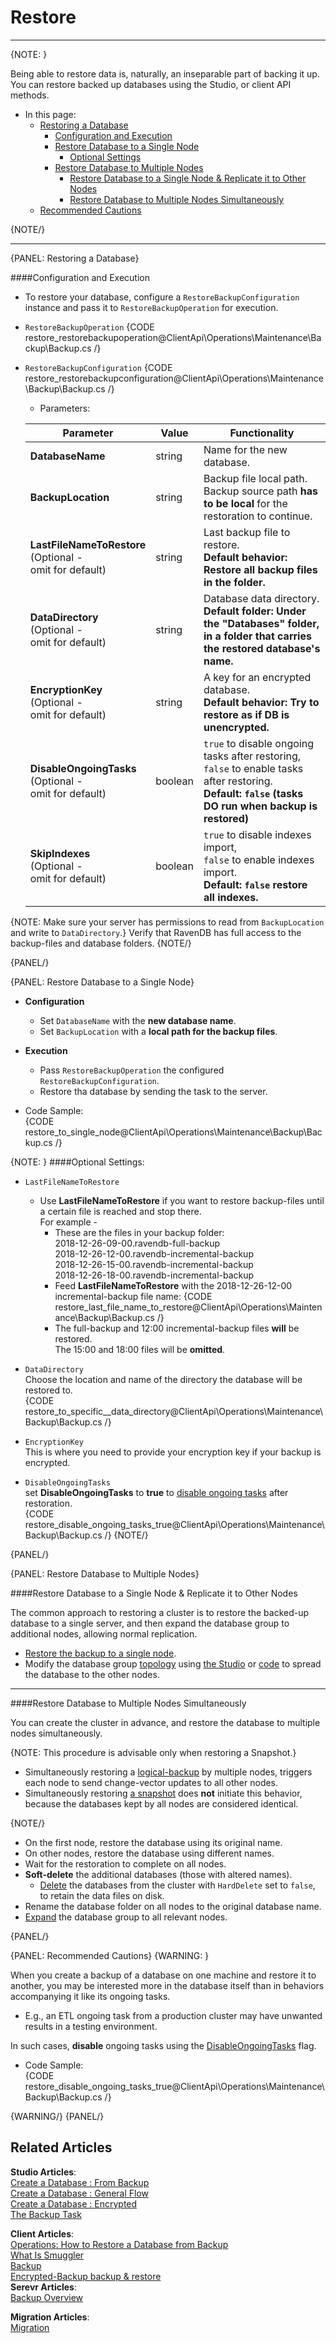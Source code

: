 ﻿# Restore
---

{NOTE: }

Being able to restore data is, naturally, an inseparable part of backing it up.  
You can restore backed up databases using the Studio, or client API methods.  

* In this page:  
  * [Restoring a Database](../../../../client-api/operations/maintenance/backup/restore#restoring-a-database)  
     * [Configuration and Execution](../../../../client-api/operations/maintenance/backup/restore#configuration-and-execution)  
     * [Restore Database to a Single Node](../../../../client-api/operations/maintenance/backup/restore#restore-database-to-a-single-node)  
         * [Optional Settings](../../../../client-api/operations/maintenance/backup/restore#optional-settings)  
     * [Restore Database to Multiple Nodes](../../../../client-api/operations/maintenance/backup/restore#restore-database-to-multiple-nodes)  
         * [Restore Database to a Single Node & Replicate it to Other Nodes](../../../../client-api/operations/maintenance/backup/restore#restore-database-to-a-single-node--replicate-it-to-other-nodes)  
         * [Restore Database to Multiple Nodes Simultaneously](../../../../client-api/operations/maintenance/backup/restore#restore-database-to-multiple-nodes-simultaneously)  
  * [Recommended Cautions](../../../../client-api/operations/maintenance/backup/restore#recommended-cautions)  

{NOTE/}

---

{PANEL: Restoring a Database}

####Configuration and Execution  

* To restore your database, configure a `RestoreBackupConfiguration` instance and pass it to `RestoreBackupOperation` for execution.  

* `RestoreBackupOperation`
  {CODE restore_restorebackupoperation@ClientApi\Operations\Maintenance\Backup\Backup.cs /}  

* `RestoreBackupConfiguration`
  {CODE restore_restorebackupconfiguration@ClientApi\Operations\Maintenance\Backup\Backup.cs /}  
   * Parameters:

    | Parameter | Value | Functionality |
    | ------------- | ------------- | ----- |
    | **DatabaseName** | string | Name for the new database. |
    | **BackupLocation** | string | Backup file local path. <br> Backup source path **has to be local** for the restoration to continue.|
    | **LastFileNameToRestore** <br> (Optional -<br> omit for default) | string | Last backup file to restore. <br> **Default behavior: Restore all backup files in the folder.** |
    | **DataDirectory** <br> (Optional -<br> omit for default) | string | Database data directory. <br> **Default folder: Under the "Databases" folder, in a folder that carries the restored database's name.** |
    | **EncryptionKey** <br> (Optional -<br> omit for default) | string | A key for an encrypted database. <br> **Default behavior: Try to restore as if DB is unencrypted.**|
    | **DisableOngoingTasks** <br> (Optional -<br> omit for default) | boolean | `true` to disable ongoing tasks after restoring, <br> `false` to enable tasks after restoring. <br> **Default: `false` (tasks DO run when backup is restored)**|
    | **SkipIndexes** <br> (Optional -<br> omit for default) | boolean | `true` to disable indexes import, <br> `false` to enable indexes import. <br> **Default: `false` restore all indexes.**|
  
{NOTE: Make sure your server has permissions to read from `BackupLocation` and write to `DataDirectory`.}
Verify that RavenDB has full access to the backup-files and database folders.
{NOTE/}

{PANEL/}

{PANEL: Restore Database to a Single Node}

*  **Configuration**  
     * Set `DatabaseName` with the **new database name**.  
     * Set `BackupLocation` with a **local path for the backup files**.  

*  **Execution**  
     * Pass `RestoreBackupOperation` the configured `RestoreBackupConfiguration`.  
     * Restore tha database by sending the task to the server.  

* Code Sample:  
     {CODE restore_to_single_node@ClientApi\Operations\Maintenance\Backup\Backup.cs /}


{NOTE: }
####Optional Settings:

* `LastFileNameToRestore`
    * Use **LastFileNameToRestore** if you want to restore backup-files until a certain file is reached and stop there.  
      For example - 
       * These are the files in your backup folder:  
          2018-12-26-09-00.ravendb-full-backup  
          2018-12-26-12-00.ravendb-incremental-backup  
          2018-12-26-15-00.ravendb-incremental-backup  
          2018-12-26-18-00.ravendb-incremental-backup  
       * Feed **LastFileNameToRestore** with the 2018-12-26-12-00 incremental-backup file name:
          {CODE restore_last_file_name_to_restore@ClientApi\Operations\Maintenance\Backup\Backup.cs /}  
       * The full-backup and 12:00 incremental-backup files **will** be restored.  
         The 15:00 and 18:00 files will be **omitted**.  

* `DataDirectory`  
   Choose the location and name of the directory the database will be restored to.  
   {CODE restore_to_specific__data_directory@ClientApi\Operations\Maintenance\Backup\Backup.cs /}

* `EncryptionKey`  
   This is where you need to provide your encryption key if your backup is encrypted.  

* `DisableOngoingTasks`  
   set **DisableOngoingTasks** to **true** to [disable ongoing tasks](../../../../client-api/operations/maintenance/backup/restore#recommended-cautions) after restoration.  
   {CODE restore_disable_ongoing_tasks_true@ClientApi\Operations\Maintenance\Backup\Backup.cs /}
{NOTE/}

{PANEL/}

{PANEL: Restore Database to Multiple Nodes}

####Restore Database to a Single Node & Replicate it to Other Nodes  

The common approach to restoring a cluster is to restore the backed-up database to a single server, and then expand the database group to additional nodes, allowing normal replication.  

* [Restore the backup to a single node](../../../../client-api/operations/maintenance/backup/restore#restore-database-to-a-single-node).  
* Modify the database group [topology](../../../../server/clustering/rachis/cluster-topology#modifying-the-topology) using [the Studio](../../../../studio/server/cluster/cluster-view#cluster-view-operations) or [code](../../../../server/clustering/cluster-api#cluster--cluster-api) to spread the database to the other nodes.  

---

####Restore Database to Multiple Nodes Simultaneously  

You can create the cluster in advance, and restore the database to multiple nodes simultaneously.  

{NOTE: This procedure is advisable only when restoring a Snapshot.}

* Simultaneously restoring a [logical-backup](../../../../client-api/operations/maintenance/backup/backup#logical-backup-or-simply-backup) by multiple nodes, triggers each node to send change-vector updates to all other nodes.  
* Simultaneously restoring [a snapshot](../../../../client-api/operations/maintenance/backup/backup#snapshot) does **not** initiate this behavior, because the databases kept by all nodes are considered identical.  

{NOTE/}

* On the first node, restore the database using its original name.  
* On other nodes, restore the database using different names.  
* Wait for the restoration to complete on all nodes.  
* **Soft-delete** the additional databases (those with altered names).  
   * [Delete](../../../../client-api/operations/server-wide/delete-database#operations--server--how-to-delete-a-database) the databases from the cluster with `HardDelete` set to `false`, to retain the data files on disk.  
* Rename the database folder on all nodes to the original database name.  
* [Expand](../../../../server/clustering/rachis/cluster-topology#modifying-the-topology) the database group to all relevant nodes.  

{PANEL/}

{PANEL: Recommended Cautions}
{WARNING: }

When you create a backup of a database on one machine and restore it to another, you may be interested more in the database itself than in behaviors accompanying it like its ongoing tasks.  

* E.g., an ETL ongoing task from a production cluster may have unwanted results in a testing environment.  

In such cases, **disable** ongoing tasks using the [DisableOngoingTasks](../../../../client-api/operations/maintenance/backup/restore#configuration-and-execution) flag.  

* Code Sample:  
  {CODE restore_disable_ongoing_tasks_true@ClientApi\Operations\Maintenance\Backup\Backup.cs /}

{WARNING/}
{PANEL/}

## Related Articles

**Studio Articles**:   
[Create a Database : From Backup](../../../../studio/server/databases/create-new-database/from-backup)   
[Create a Database : General Flow](../../../../studio/server/databases/create-new-database/general-flow)        
[Create a Database : Encrypted](../../../../studio/server/databases/create-new-database/encrypted)      
[The Backup Task](../../../../studio/database/tasks/ongoing-tasks/backup-task)    

**Client Articles**:  
[Operations: How to Restore a Database from Backup](../../../../client-api/operations/server-wide/restore-backup)    
[What Is Smuggler](../../../../client-api/smuggler/what-is-smuggler)   
[Backup](../../../../client-api/operations/maintenance/backup/backup)   
[Encrypted-Backup backup & restore](../../../../client-api/operations/maintenance/backup/encrypted-backup)   
**Serevr Articles**:  
[Backup Overview](../../../../server/ongoing-tasks/backup-overview)

**Migration Articles**:  
[Migration](../../../../migration/server/data-migration) 
